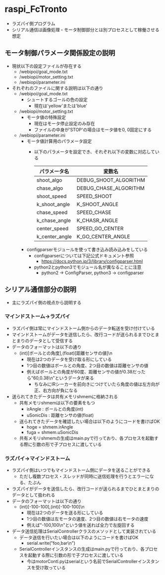 # raspi_FcTronto
- ラズパイ側プログラム
- シリアル通信は画像処理・モータ制御部分とは別プロセスとして稼働させる想定

## モータ制御パラメータ関係設定の説明
- 現状以下の設定ファイルが存在する
  - /webipoi/goal_mode.txt
  - /webiopi/motor_setting.txt
  - /webiopi/parameter.ini
- それぞれのファイルに関する説明は以下の通り
  - /webipoi/goal_mode.txt
    - シュートするゴールの色の設定
      - 現在は'yellow'または'blue'
  - /webiopi/motor_setting.txt
    - モータ値の特殊設定
      - 現在はモータ停止設定のみ存在
      - ファイルの中身が'STOP'の場合はモータ値を0, 0固定にする
  - /webiopi/parameter.ini
    - モータ値計算用のパラメータ設定
      - 以下のパラメータを設定でき、それぞれ以下の変数に対応している

        |パラメータ名|変数名|
        |---|---|
        |shoot_algo|DEBUG_SHOOT_ALGORITHM|
        |chase_algo|DEBUG_CHASE_ALGORITHM|
        |shoot_speed|SPEED_SHOOT|
        |k_shoot_angle|K_SHOOT_ANGLE|
        |chase_speed|SPEED_CHASE|
        |k_chase_angle|K_CHASR_ANGLE|
        |center_speed|SPEED_GO_CENTER|
        |k_center_angle|K_GO_CENTER_ANGLE|
    - configparserモジュールを使って書き込み読み込みをしている
      - configparserについては下記公式ドキュメント参照
        - https://docs.python.jp/3/library/configparser.html
      - python2とpython3でモジュール名が異なることに注意
        - python2 -> ConfigParser, python3 -> configparser

## シリアル通信部分の説明
- 主にラズパイ側の視点から説明する
### マインドストーム→ラズパイ
- ラズパイ側は常にマインドストーム側からのデータ転送を受け付けている
- マインドストームがデータを送信したら、改行コードが送られるまでひとまとまりのデータとして受信する
- データのフォーマットは以下の通り
  - (int)[ボールとの角度],(float)[距離センサの値]\n
    - 現在は2つのデータを受け取る形にしている
    - 1つ目の数値はボールとの角度、2つ目の数値は距離センサの値
    - 例えばボールとの角度が60度、距離センサの値が0.38だったら"60,0.38\n"というデータが来る
      - ちなみにIRシーカーを前向きにつけていたら角度の値は左方向が正、右方向が負になる
- 送られてきたデータは共有メモリshmemに格納される
  - 共有メモリshmemは以下の要素をもつ
    - irAngle : ボールとの角度(int)
    - uSonicDis : 距離センサの値(float)
  - 送られてきたデータを確認したい場合は以下のようにコードを書けばOK
    - hoge = shmem.irAngle
    - fuga = shmem.uSonicDis
  - 共有メモリshmemの生成はmain.pyで行っており、各プロセスを起動する際に引数の形で子プロセスに渡している
### ラズパイ→マインドストーム
- ラズパイ側はいつでもマインドストーム側にデータを送ることができる
  - ただし複数プロセス・スレッドが同時に送信処理を行うとエラーになる、たぶん
- ラズパイがデータを送信したら、改行コードが送られるまでひとまとまりのデータとして扱われる
- データのフォーマットは以下の通り
  - (int)[-100-100],(int)[-100-100]\n
    - 現在は2つのデータを送る形にしている
    - 1つ目の数値は左モータの速度、2つ目の数値は右モータの速度
    - 例えば"-100,100\n"という値を送れば全力で左旋回する
- データ送信処理はSerialControllerクラスのメソッドとして実装されている
  - データ送信を行いたい場合は以下のようにコードを書けばOK
    - serial.write("foo,bar\n")
  - SerialControllerインスタンスの生成はmain.pyで行っており、各プロセスを起動する際に引数の形で子プロセスに渡している
    - 今はmotorContl.pyはserialという名前でSerialControllerインスタンスを受け取っている
